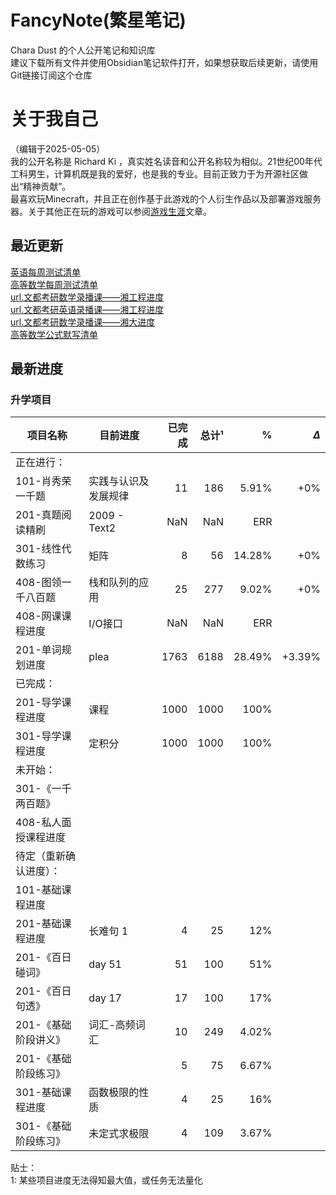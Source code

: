# FancyNote(繁星笔记)
Chara Dust 的个人公开笔记和知识库  
建议下载所有文件并使用Obsidian笔记软件打开，如果想获取后续更新，请使用Git链接订阅这个仓库

# 关于我自己
（编辑于2025-05-05）  
我的公开名称是 Richard Ki ，真实姓名读音和公开名称较为相似。21世纪00年代工科男生，计算机既是我的爱好，也是我的专业。目前正致力于为开源社区做出“精神贡献”。  
最喜欢玩Minecraft，并且正在创作基于此游戏的个人衍生作品以及部署游戏服务器。关于其他正在玩的游戏可以参阅[游戏生涯](log/lifeStory/game/-list.md)文章。


## 最近更新
[英语每周测试清单](./lib/englishPostgraduate/org/wendu/test/-list.md)  
[高等数学每周测试清单](./lib/mathematicsAdvanced/org/wendu/test/-list.md)  
[url.文都考研数学录播课——湘工程进度](https://pan.baidu.com/s/14VylZHRlohAtcLewGR1jug?pwd=77ji)  
[url.文都考研英语录播课——湘工程进度](https://pan.baidu.com/s/14m9Uny-li9lnu9WmUhPPkw?pwd=i3q7)  
[url.文都考研数学录播课——湘大进度](https://pan.baidu.com/s/1ZnHfaFHVUyNsymuKvKzBNA?pwd=ava3)  
[高等数学公式默写清单](./lib/mathematicsAdvanced/formulaDicNRec/-list.md)  


## 最新进度

### 升学项目

| 项目名称         | 目前进度         |  已完成 |  总计¹ |      % | $\Delta$ |
| ------------ | ------------ | ---: | ---: | -----: | -------: |
| 正在进行：        |              |      |      |        |          |
| 101-肖秀荣一千题   | 实践与认识及发展规律   |   11 |  186 |  5.91% |      +0% |
| 201-真题阅读精刷   | 2009 - Text2 |  NaN |  NaN |    ERR |          |
| 301-线性代数练习   | 矩阵           |    8 |   56 | 14.28% |      +0% |
| 408-图领一千八百题  | 栈和队列的应用      |   25 |  277 |  9.02% |      +0% |
| 408-网课课程进度   | I/O接口        |  NaN |  NaN |    ERR |          |
| 201-单词规划进度   | plea         | 1763 | 6188 | 28.49% |   +3.39% |
| 已完成：         |              |      |      |        |          |
| 201-导学课程进度   | 课程           | 1000 | 1000 |   100% |          |
| 301-导学课程进度   | 定积分          | 1000 | 1000 |   100% |          |
| 未开始：         |              |      |      |        |          |
| 301-《一千两百题》  |              |      |      |        |          |
| 408-私人面授课程进度 |              |      |      |        |          |
| 待定（重新确认进度）：  |              |      |      |        |          |
| 101-基础课程进度   |              |      |      |        |          |
| 201-基础课程进度   | 长难句 1        |    4 |   25 |    12% |          |
| 201-《百日碰词》   | day 51       |   51 |  100 |    51% |          |
| 201-《百日句透》   | day 17       |   17 |  100 |    17% |          |
| 201-《基础阶段讲义》 | 词汇-高频词汇      |   10 |  249 |  4.02% |          |
| 201-《基础阶段练习》 |              |    5 |   75 |  6.67% |          |
| 301-基础课程进度   | 函数极限的性质      |    4 |   25 |    16% |          |
| 301-《基础阶段练习》 | 未定式求极限       |    4 |  109 |  3.67% |          |

贴士：  
1: 某些项目进度无法得知最大值，或任务无法量化


